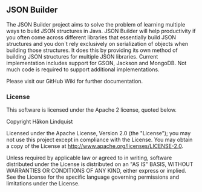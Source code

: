 ## JSON Builder

The JSON Builder project aims to solve the problem of learning multiple ways to build JSON structures in Java. JSON Builder will help productivity if you often come across different libraries that essentially build JSON structures and you don`t rely exclusively on serialization of objects when building those structures. It does this by providing its own method of building JSON structures for multiple JSON libraries. Current implementation includes support for GSON, Jackson and MongoDB. Not much code is required to support additional implementations.

Please visit our GitHub Wiki for further documentation. 

### License

This software is licensed under the Apache 2 license, quoted below.

Copyright Håkon Lindquist

Licensed under the Apache License, Version 2.0 (the "License"); you may not use this project except in compliance with the License. You may obtain a copy of the License at http://www.apache.org/licenses/LICENSE-2.0.

Unless required by applicable law or agreed to in writing, software distributed under the License is distributed on an "AS IS" BASIS, WITHOUT WARRANTIES OR CONDITIONS OF ANY KIND, either express or implied. See the License for the specific language governing permissions and limitations under the License.